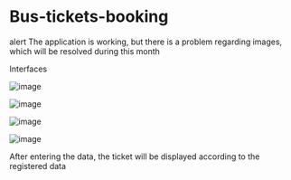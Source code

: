 # Bus-tickets-booking
alert
The application is working, but there is a problem regarding images, which will be resolved during this month

Interfaces


![image](https://github.com/EngllNouf/Bus-tickets-booking/assets/124361377/a5aa1636-8d53-4019-963a-e15fcc208b6d)


![image](https://github.com/EngllNouf/Bus-tickets-booking/assets/124361377/a39a95a4-fc9a-4256-9d6d-57569ee70d9b)


![image](https://github.com/EngllNouf/Bus-tickets-booking/assets/124361377/dbbb7254-b90f-412b-b293-ba09812896eb)


![image](https://github.com/EngllNouf/Bus-tickets-booking/assets/124361377/ae365ba5-e79a-4857-abbe-effee9d26b35)


After entering the data, the ticket will be displayed according to the registered data

